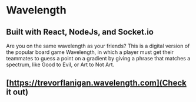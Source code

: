 # Wavelength

## Built with React, NodeJs, and Socket.io


Are you on the same wavelength as your friends? This is a digital version of the popular board game Wavelength, in which a player must get their teammates to guess a point on a gradient by giving a phrase that matches a spectrum, like Good to Evil, or Art to Not Art.

## [https://trevorflanigan.wavelength.com](Check it out)
